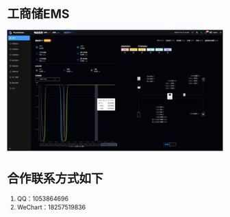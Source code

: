 # 工商储EMS
![image](https://github.com/chencai01/EMS/blob/main/Preview/首页_20241107_131648.png)
# 合作联系方式如下
1. QQ：1053864696
2. WeChart：18257519836
